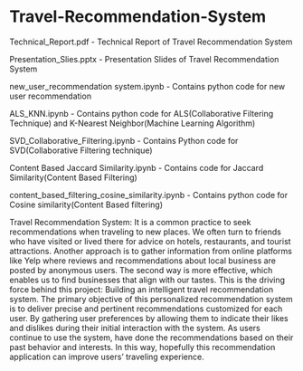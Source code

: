 # Travel-Recommendation-System

Technical_Report.pdf - Technical Report of Travel Recommendation System

Presentation_Slies.pptx - Presentation Slides of Travel Recommendation System

new_user_recommendation system.ipynb - Contains python code for new user recommendation

ALS_KNN.ipynb - Contains python code for ALS(Collaborative Filtering Technique) and K-Nearest Neighbor(Machine Learning Algorithm) 

SVD_Collaborative_Filtering.ipynb - Contains Python code for SVD(Collaborative Filtering technique)

Content Based Jaccard Similarity.ipynb - Contains code for Jaccard Similarity(Content Based Filtering)

content_based_filtering_cosine_similarity.ipynb - Contains python code for Cosine similarity(Content Based filtering)

Travel Recommendation System:
It is a common practice to seek recommendations when traveling to new places. We often turn to friends who have visited or lived there for advice on hotels, restaurants, and tourist attractions. Another approach is to gather information from online platforms like Yelp where reviews and recommendations about local business are posted by anonymous users. The second way is more effective, which enables us to find businesses that align with our tastes. This is the driving force behind this project: Building an intelligent travel recommendation system. The primary objective of this personalized recommendation system is to deliver precise and pertinent recommendations customized for each user. By gathering user preferences by allowing them to indicate their likes and dislikes during their initial interaction with the system. As users continue to use the system, have done the recommendations based on their past behavior and interests. In this way, hopefully this recommendation application can improve users’ traveling experience.

    
